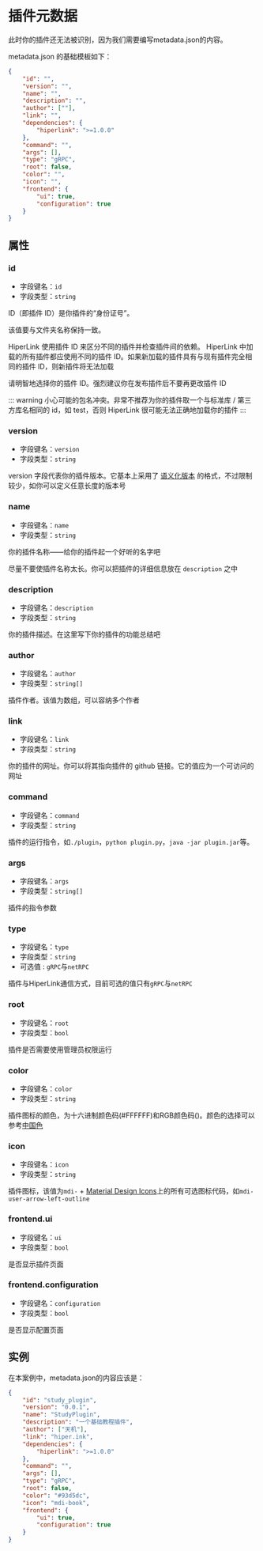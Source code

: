 # 插件元数据

此时你的插件还无法被识别，因为我们需要编写metadata.json的内容。

metadata.json 的基础模板如下：

``` json
{
    "id": "",
    "version": "",
    "name": "",
    "description": "",
    "author": [""],
    "link": "",
    "dependencies": {
        "hiperlink": ">=1.0.0"
    },
    "command": "",
    "args": [],
    "type": "gRPC",
    "root": false,
    "color": "",
    "icon": "",
    "frontend": {
        "ui": true,
        "configuration": true
    }
}
```

## 属性

### id

- 字段键名：`id`
- 字段类型：`string`

ID（即插件 ID）是你插件的“身份证号”。

该值要与文件夹名称保持一致。

HiperLink 使用插件 ID 来区分不同的插件并检查插件间的依赖。 HiperLink 中加载的所有插件都应使用不同的插件 ID。如果新加载的插件具有与现有插件完全相同的插件 ID，则新插件将无法加载

请明智地选择你的插件 ID。强烈建议你在发布插件后不要再更改插件 ID

::: warning
小心可能的包名冲突。非常不推荐为你的插件取一个与标准库 / 第三方库名相同的 id，如 test，否则 HiperLink 很可能无法正确地加载你的插件
:::

### version

- 字段键名：`version`
- 字段类型：`string`

version 字段代表你的插件版本。它基本上采用了 [语义化版本](https://semver.org/lang/zh-CN/) 的格式，不过限制较少，如你可以定义任意长度的版本号

### name 

- 字段键名：`name`
- 字段类型：`string`

你的插件名称——给你的插件起一个好听的名字吧

尽量不要使插件名称太长。你可以把插件的详细信息放在 `description` 之中

### description

- 字段键名：`description`
- 字段类型：`string`

你的插件描述。在这里写下你的插件的功能总结吧

### author

- 字段键名：`author`
- 字段类型：`string[]`

插件作者。该值为数组，可以容纳多个作者

### link

- 字段键名：`link`
- 字段类型：`string`

你的插件的网址。你可以将其指向插件的 github 链接。它的值应为一个可访问的网址

### command

- 字段键名：`command`
- 字段类型：`string`

插件的运行指令，如`./plugin`，`python plugin.py`，`java -jar plugin.jar`等。

### args

- 字段键名：`args`
- 字段类型：`string[]`

插件的指令参数

### type

- 字段键名：`type`
- 字段类型：`string`
- 可选值  : `gRPC`与`netRPC`

插件与HiperLink通信方式，目前可选的值只有`gRPC`与`netRPC`

### root

- 字段键名：`root`
- 字段类型：`bool`

插件是否需要使用管理员权限运行

### color 

- 字段键名：`color`
- 字段类型：`string`

插件图标的颜色，为十六进制颜色码(#FFFFFF)和RGB颜色码()。颜色的选择可以参考[中国色](http://zhongguose.com)

### icon 

- 字段键名：`icon`
- 字段类型：`string`

插件图标，该值为`mdi-` + [Material Design Icons](https://materialdesignicons.com/)上的所有可选图标代码，如`mdi-user-arrow-left-outline`

### frontend.ui

- 字段键名：`ui`
- 字段类型：`bool`

是否显示插件页面

### frontend.configuration

- 字段键名：`configuration`
- 字段类型：`bool`

是否显示配置页面

## 实例

在本案例中，metadata.json的内容应该是：

``` json
{
    "id": "study_plugin",
    "version": "0.0.1",
    "name": "StudyPlugin",
    "description": "一个基础教程插件",
    "author": ["天机"],
    "link": "hiper.ink",
    "dependencies": {
        "hiperlink": ">=1.0.0"
    },
    "command": "",
    "args": [],
    "type": "gRPC",
    "root": false,
    "color": "#93d5dc",
    "icon": "mdi-book",
    "frontend": {
        "ui": true,
        "configuration": true
    }
}
```